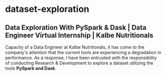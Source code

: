 # dataset-exploration
## Data Exploration With PySpark & Dask | Data Engineer Virtual Internship | Kalbe Nutritionals

Capacity of a Data Engineer at Kalbe Nutritionals, it has come to the company's attention that the current tools are experiencing a degradation in performance. As a response, I have been entrusted with the responsibility of conducting Research & Development to explore a dataset utilizing the tools **PySpark and Dask**.
